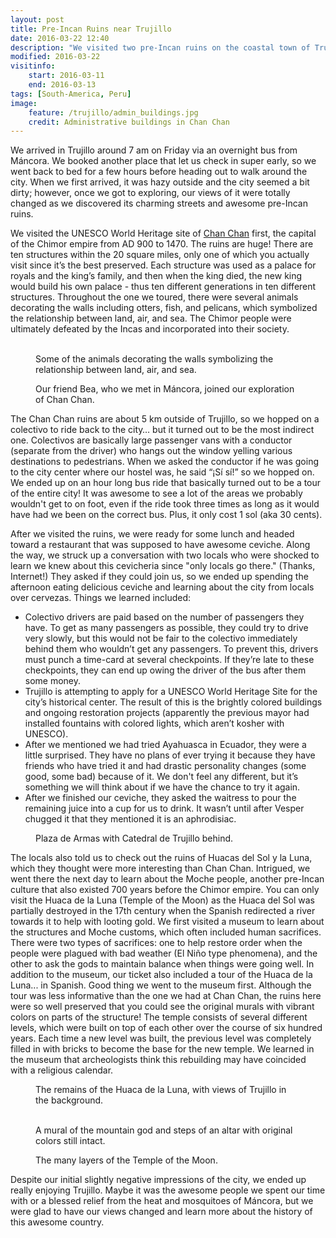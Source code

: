 ```yaml
---
layout: post
title: Pre-Incan Ruins near Trujillo
date: 2016-03-22 12:40
description: "We visited two pre-Incan ruins on the coastal town of Trujillo, Peru."
modified: 2016-03-22
visitinfo:
    start: 2016-03-11
    end: 2016-03-13
tags: [South-America, Peru]
image:
    feature: /trujillo/admin_buildings.jpg
    credit: Administrative buildings in Chan Chan
---
```


We arrived in Trujillo around 7 am on Friday via an overnight bus from Máncora. We booked another place that let us check in super early, so we went back to bed for a few hours before heading out to walk around the city. When we first arrived, it was hazy outside and the city seemed a bit dirty; however, once we got to exploring, our views of it were totally changed as we discovered its charming streets and awesome pre-Incan ruins.

We visited the UNESCO World Heritage site of [Chan Chan](https://en.wikipedia.org/wiki/Chan_Chan) first, the capital of the Chimor empire from AD 900 to 1470. The ruins are huge! There are ten structures within the 20 square miles, only one of which you actually visit since it’s the best preserved. Each structure was used as a palace for royals and the king’s family, and then when the king died, the new king would build his own palace - thus ten different generations in ten different structures. Throughout the one we toured, there were several animals decorating the walls including otters, fish, and pelicans, which symbolized the relationship between land, air, and sea. The Chimor people were ultimately defeated by the Incas and incorporated into their society.
<figure class="half">
    <a href="/images/trujillo/otters.jpg"><img src="/images/trujillo/otters.jpg" alt=""></a>
    <a href="/images/trujillo/fish.jpg"><img src="/images/trujillo/fish.jpg" alt=""></a>
    <a href="/images/trujillo/pixelated_pelican.jpg"><img src="/images/trujillo/pixelated_pelican.jpg" alt=""></a>
    <a href="/images/trujillo/otters2.jpg"><img src="/images/trujillo/otters2.jpg" alt=""></a>
    <figcaption>Some of the animals decorating the walls symbolizing the relationship between land, air, and sea.</figcaption>
</figure>
<figure>
    <a href="/images/trujillo/group_photo.jpg"><img src="/images/trujillo/group_photo.jpg" alt=""></a>
    <figcaption>Our friend Bea, who we met in Máncora, joined our exploration of Chan Chan.</figcaption>
</figure>

The Chan Chan ruins are about 5 km outside of Trujillo, so we hopped on a colectivo to ride back to the city… but it turned out to be the most indirect one. Colectivos are basically large passenger vans with a conductor (separate from the driver) who hangs out the window yelling various destinations to pedestrians. When we asked the conductor if he was going to the city center where our hostel was, he said “¡Sí sí!” so we hopped on. We ended up on an hour long bus ride that basically turned out to be a tour of the entire city! It was awesome to see a lot of the areas we probably wouldn't get to on foot, even if the ride took three times as long as it would have had we been on the correct bus. Plus, it only cost 1 sol (aka 30 cents).

After we visited the ruins, we were ready for some lunch and headed toward a restaurant that was supposed to have awesome ceviche. Along the way, we struck up a conversation with two locals who were shocked to learn we knew about this cevicheria since "only locals go there." (Thanks, Internet!) They asked if they could join us, so we ended up spending the afternoon eating delicious ceviche and learning about the city from locals over cervezas. Things we learned included:

- Colectivo drivers are paid based on the number of passengers they have. To get as many passengers as possible, they could try to drive very slowly, but this would not be fair to the colectivo immediately behind them who wouldn’t get any passengers. To prevent this, drivers must punch a time-card at several checkpoints. If they’re late to these checkpoints, they can end up owing the driver of the bus after them some money. 
- Trujillo is attempting to apply for a UNESCO World Heritage Site for the city’s historical center. The result of this is the brightly colored buildings and ongoing restoration projects (apparently the previous mayor had installed fountains with colored lights, which aren’t kosher with UNESCO).
- After we mentioned we had tried Ayahuasca in Ecuador, they were a little surprised. They have no plans of ever trying it because they have friends who have tried it and had drastic personality changes (some good, some bad) because of it. We don't feel any different, but it’s something we will think about if we have the chance to try it again.
- After we finished our ceviche, they asked the waitress to pour the remaining juice into a cup for us to drink. It wasn’t until after Vesper chugged it that they mentioned it is an aphrodisiac.

<figure>
    <a href="/images/trujillo/plaza_de_armas.jpg"><img src="/images/trujillo/plaza_de_armas.jpg" alt=""></a>
    <figcaption>Plaza de Armas with Catedral de Trujillo behind.</figcaption>
</figure>

The locals also told us to check out the ruins of Huacas del Sol y la Luna, which they thought were more interesting than Chan Chan. Intrigued, we went there the next day to learn about the Moche people, another pre-Incan culture that also existed 700 years before the Chimor empire. You can only visit the Huaca de la Luna (Temple of the Moon) as the Huaca del Sol was partially destroyed in the 17th century when the Spanish redirected a river towards it to help with looting gold. We first visited a museum to learn about the structures and Moche customs, which often included human sacrifices. There were two types of sacrifices: one to help restore order when the people were plagued with bad weather (El Niño type phenomena), and the other to ask the gods to maintain balance when things were going well. In addition to the museum, our ticket also included a tour of the Huaca de la Luna... in Spanish. Good thing we went to the museum first. Although the tour was less informative than the one we had at Chan Chan, the ruins here were so well preserved that you could see the original murals with vibrant colors on parts of the structure! The temple consists of several different levels, which were built on top of each other over the course of six hundred years. Each time a new level was built, the previous level was completely filled in with bricks to become the base for the new temple. We learned in the museum that archeologists think this rebuilding may have coincided with a religious calendar.
<figure>
    <a href="/images/trujillo/view_from_huaca_de_la_luna.jpg"><img src="/images/trujillo/view_from_huaca_de_la_luna.jpg" alt=""></a>
    <figcaption>The remains of the Huaca de la Luna, with views of Trujillo in the background.</figcaption>
</figure>
<figure class="half">
    <a href="/images/trujillo/mountain_god.jpg"><img src="/images/trujillo/mountain_god.jpg" alt=""></a>
    <a href="/images/trujillo/altar_steps.jpg"><img src="/images/trujillo/altar_steps.jpg" alt=""></a>
    <figcaption>A mural of the mountain god and steps of an altar with original colors still intact.</figcaption>
</figure>
<figure>
    <a href="/images/trujillo/layers_of_moon_temple.jpg"><img src="/images/trujillo/layers_of_moon_temple.jpg" alt=""></a>
    <figcaption>The many layers of the Temple of the Moon.</figcaption>
</figure>

Despite our initial slightly negative impressions of the city, we ended up really enjoying Trujillo. Maybe it was the awesome people we spent our time with or a blessed relief from the heat and mosquitoes of Máncora, but we were glad to have our views changed and learn more about the history of this awesome country.
